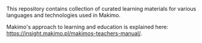 This repository contains collection of curated learning materials for various languages and technologies used in Makimo.

Makimo's approach to learning and education is explained here: https://insight.makimo.pl/makimos-teachers-manual/.
